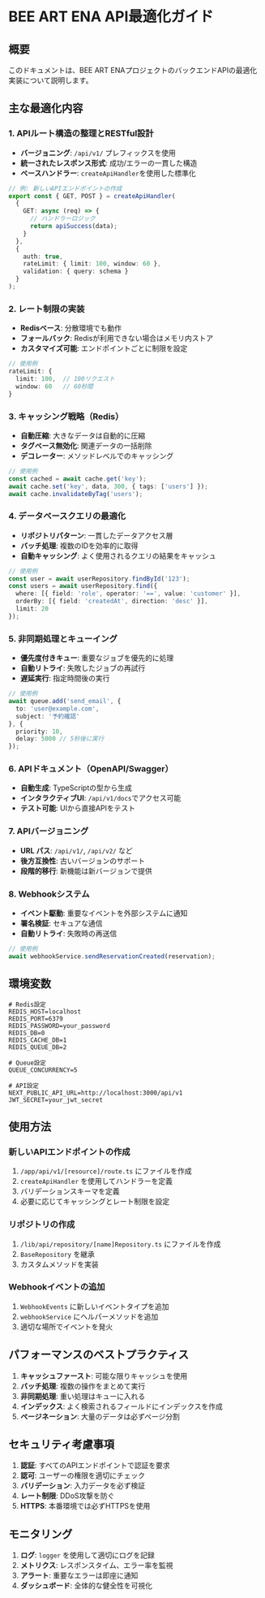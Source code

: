 # BEE ART ENA API最適化ガイド

## 概要

このドキュメントは、BEE ART ENAプロジェクトのバックエンドAPIの最適化実装について説明します。

## 主な最適化内容

### 1. APIルート構造の整理とRESTful設計

- **バージョニング**: `/api/v1/` プレフィックスを使用
- **統一されたレスポンス形式**: 成功/エラーの一貫した構造
- **ベースハンドラー**: `createApiHandler`を使用した標準化

```typescript
// 例: 新しいAPIエンドポイントの作成
export const { GET, POST } = createApiHandler(
  {
    GET: async (req) => {
      // ハンドラーロジック
      return apiSuccess(data);
    }
  },
  {
    auth: true,
    rateLimit: { limit: 100, window: 60 },
    validation: { query: schema }
  }
);
```

### 2. レート制限の実装

- **Redisベース**: 分散環境でも動作
- **フォールバック**: Redisが利用できない場合はメモリ内ストア
- **カスタマイズ可能**: エンドポイントごとに制限を設定

```typescript
// 使用例
rateLimit: { 
  limit: 100,  // 100リクエスト
  window: 60   // 60秒間
}
```

### 3. キャッシング戦略（Redis）

- **自動圧縮**: 大きなデータは自動的に圧縮
- **タグベース無効化**: 関連データの一括削除
- **デコレーター**: メソッドレベルでのキャッシング

```typescript
// 使用例
const cached = await cache.get('key');
await cache.set('key', data, 300, { tags: ['users'] });
await cache.invalidateByTag('users');
```

### 4. データベースクエリの最適化

- **リポジトリパターン**: 一貫したデータアクセス層
- **バッチ処理**: 複数のIDを効率的に取得
- **自動キャッシング**: よく使用されるクエリの結果をキャッシュ

```typescript
// 使用例
const user = await userRepository.findById('123');
const users = await userRepository.find({
  where: [{ field: 'role', operator: '==', value: 'customer' }],
  orderBy: [{ field: 'createdAt', direction: 'desc' }],
  limit: 20
});
```

### 5. 非同期処理とキューイング

- **優先度付きキュー**: 重要なジョブを優先的に処理
- **自動リトライ**: 失敗したジョブの再試行
- **遅延実行**: 指定時間後の実行

```typescript
// 使用例
await queue.add('send_email', {
  to: 'user@example.com',
  subject: '予約確認'
}, {
  priority: 10,
  delay: 5000 // 5秒後に実行
});
```

### 6. APIドキュメント（OpenAPI/Swagger）

- **自動生成**: TypeScriptの型から生成
- **インタラクティブUI**: `/api/v1/docs`でアクセス可能
- **テスト可能**: UIから直接APIをテスト

### 7. APIバージョニング

- **URL パス**: `/api/v1/`, `/api/v2/` など
- **後方互換性**: 古いバージョンのサポート
- **段階的移行**: 新機能は新バージョンで提供

### 8. Webhookシステム

- **イベント駆動**: 重要なイベントを外部システムに通知
- **署名検証**: セキュアな通信
- **自動リトライ**: 失敗時の再送信

```typescript
// 使用例
await webhookService.sendReservationCreated(reservation);
```

## 環境変数

```env
# Redis設定
REDIS_HOST=localhost
REDIS_PORT=6379
REDIS_PASSWORD=your_password
REDIS_DB=0
REDIS_CACHE_DB=1
REDIS_QUEUE_DB=2

# Queue設定
QUEUE_CONCURRENCY=5

# API設定
NEXT_PUBLIC_API_URL=http://localhost:3000/api/v1
JWT_SECRET=your_jwt_secret
```

## 使用方法

### 新しいAPIエンドポイントの作成

1. `/app/api/v1/[resource]/route.ts` にファイルを作成
2. `createApiHandler` を使用してハンドラーを定義
3. バリデーションスキーマを定義
4. 必要に応じてキャッシングとレート制限を設定

### リポジトリの作成

1. `/lib/api/repository/[name]Repository.ts` にファイルを作成
2. `BaseRepository` を継承
3. カスタムメソッドを実装

### Webhookイベントの追加

1. `WebhookEvents` に新しいイベントタイプを追加
2. `webhookService` にヘルパーメソッドを追加
3. 適切な場所でイベントを発火

## パフォーマンスのベストプラクティス

1. **キャッシュファースト**: 可能な限りキャッシュを使用
2. **バッチ処理**: 複数の操作をまとめて実行
3. **非同期処理**: 重い処理はキューに入れる
4. **インデックス**: よく検索されるフィールドにインデックスを作成
5. **ページネーション**: 大量のデータは必ずページ分割

## セキュリティ考慮事項

1. **認証**: すべてのAPIエンドポイントで認証を要求
2. **認可**: ユーザーの権限を適切にチェック
3. **バリデーション**: 入力データを必ず検証
4. **レート制限**: DDoS攻撃を防ぐ
5. **HTTPS**: 本番環境では必ずHTTPSを使用

## モニタリング

1. **ログ**: `logger` を使用して適切にログを記録
2. **メトリクス**: レスポンスタイム、エラー率を監視
3. **アラート**: 重要なエラーは即座に通知
4. **ダッシュボード**: 全体的な健全性を可視化